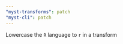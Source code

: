 ```yaml
---
"myst-transforms": patch
"myst-cli": patch
---
```


Lowercase the `R` language to `r` in a transform
